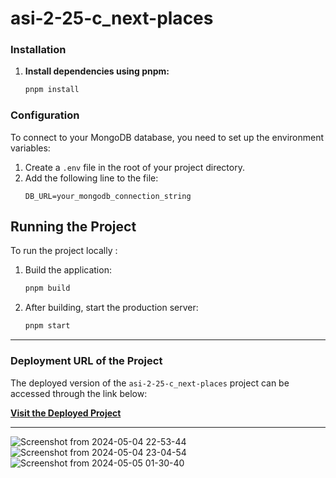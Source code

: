 # asi-2-25-c_next-places

### Installation

1. **Install dependencies using pnpm:**

   ```bash
   pnpm install
   ```

### Configuration
To connect to your MongoDB database, you need to set up the environment variables:

1. Create a `.env` file in the root of your project directory.
2. Add the following line to the file:
   ```
   DB_URL=your_mongodb_connection_string
   ```
## Running the Project
To run the project locally :

1. Build the application:

   ```bash
   pnpm build
   ```

2. After building, start the production server:

   ```bash
   pnpm start
   ```
---


### Deployment URL of the Project

The deployed version of the `asi-2-25-c_next-places` project can be accessed through the link below:

[**Visit the Deployed Project**](https://nextplaces.hexaflare.net/)

---


![Screenshot from 2024-05-04 22-53-44](https://github.com/Waddenn/asi-2-25-c_next-places/assets/115143365/f9f064cf-4bd8-4ccd-b25a-d5e9cc23072f)
![Screenshot from 2024-05-04 23-04-54](https://github.com/Waddenn/asi-2-25-c_next-places/assets/115143365/ad769591-83c4-407f-927b-aa715ff0a2c0)
![Screenshot from 2024-05-05 01-30-40](https://github.com/Waddenn/asi-2-25-c_next-places/assets/115143365/791aa1db-2811-4608-9998-a06f5e37eb18)
